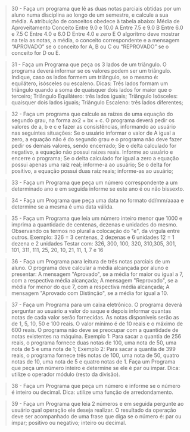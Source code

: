 > 30 - Faça um programa que lê as duas notas parciais obtidas por um aluno numa disciplina ao longo de um semestre, e calcule a sua média. A atribuição de conceitos obedece à tabela abaixo:
> Média de Aproveitamento Conceito
> Entre 9.0 e 10.0 A
> Entre 7.5 e 9.0 B
> Entre 6.0 e 7.5 C
> Entre 4.0 e 6.0 D
> Entre 4.0 e zero E
> O algoritmo deve mostrar na tela as notas, a média, o conceito correspondente e a mensagem “APROVADO” se o conceito for A, B ou C ou “REPROVADO” se o conceito for D ou E.

> 31 - Faça um Programa que peça os 3 lados de um triângulo. O programa deverá informar se os valores podem ser um triângulo. Indique, caso os lados formem um triângulo, se o mesmo é: equilátero, isósceles ou escaleno.
> Dicas:
> Três lados formam um triângulo quando a soma de quaisquer dois lados for maior que o terceiro;
> Triângulo Equilátero: três lados iguais;
> Triângulo Isósceles: quaisquer dois lados iguais;
> Triângulo Escaleno: três lados diferentes;

> 32 - Faça um programa que calcule as raízes de uma equação do segundo grau, na forma ax2 + bx + c. O programa deverá pedir os valores de a, b e c e fazer as consistências, informando ao usuário nas seguintes situações:
> Se o usuário informar o valor de A igual a zero, a equação não é do segundo grau e o programa não deve fazer pedir os demais valores, sendo encerrado;
> Se o delta calculado for negativo, a equação não possui raizes reais. Informe ao usuário e encerre o programa;
> Se o delta calculado for igual a zero a equação possui apenas uma raiz real; informe-a ao usuário;
> Se o delta for positivo, a equação possui duas raiz reais; informe-as ao usuário;

> 33 - Faça um Programa que peça um número correspondente a um determinado ano e em seguida informe se este ano é ou não bissexto.

> 34 - Faça um Programa que peça uma data no formato dd/mm/aaaa e determine se a mesma é uma data válida.

> 35 - Faça um Programa que leia um número inteiro menor que 1000 e imprima a quantidade de centenas, dezenas e unidades do mesmo.
> Observando os termos no plural a colocação do "e", da vírgula entre outros. Exemplo:
> 326 = 3 centenas, 2 dezenas e 6 unidades
> 12 = 1 dezena e 2 unidades Testar com: 326, 300, 100, 320, 310,305, 301, 101, 311, 111, 25, 20, 10, 21, 11, 1, 7 e 16

> 36 - Faça um Programa para leitura de três notas parciais de um aluno. O programa deve calcular a média alcançada por aluno e presentar:
> A mensagem "Aprovado", se a média for maior ou igual a 7, com a respectiva média alcançada;
> A mensagem "Reprovado", se a média for menor do que 7, com a respectiva média alcançada;
> A mensagem "Aprovado com Distinção", se a média for igual a 10.

> 37 - Faça um Programa para um caixa eletrônico. O programa deverá perguntar ao usuário a valor do saque e depois informar quantas notas de cada valor serão fornecidas. As notas disponíveis serão as de 1, 5, 10, 50 e 100 reais. O valor mínimo é de 10 reais e o máximo de 600 reais. O programa não deve se preocupar com a quantidade de notas existentes na máquina.
> Exemplo 1: Para sacar a quantia de 256 reais, o programa fornece duas notas de 100, uma nota de 50, uma nota de 5 e uma nota de 1;
> Exemplo 2: Para sacar a quantia de 399 reais, o programa fornece três notas de 100, uma nota de 50, quatro notas de 10, uma nota de 5 e quatro notas de 1.
> Faça um Programa que peça um número inteiro e determine se ele é par ou impar. Dica: utilize o operador módulo (resto da divisão).

> 38 - Faça um Programa que peça um número e informe se o número é inteiro ou decimal. Dica: utilize uma função de arredondamento.

> 39 - Faça um Programa que leia 2 números e em seguida pergunte ao usuário qual operação ele deseja realizar. O resultado da operação deve ser acompanhado de uma frase que diga se o número é:
> par ou ímpar;
> positivo ou negativo;
> inteiro ou decimal.
